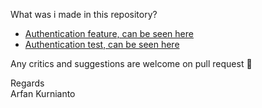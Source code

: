 What was i made in this repository? <br>

- [Authentication feature, can be seen here](https://github.com/arfankur/laravel-authentication-service/blob/master/routes/auth.php)
- [Authentication test, can be seen here](https://github.com/arfankur/laravel-authentication-service/blob/master/tests/Feature/AuthTest.php)


Any critics and suggestions are welcome on pull request 🙌

Regards <br>
Arfan Kurnianto
